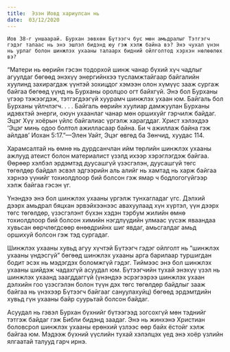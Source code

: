 ```yaml
---
title:  Эзэн Иовд хариулсан нь
date:  03/12/2020
---
```


`Иов 38-г уншаарай. Бурхан зөвхөн Бүтээгч бус мөн амьдралыг Тэтгэгч гэдэг талаас нь энэ эшлэл бидэнд юу гэж хэлж байна вэ? Энэ чухал үнэн нь урлаг болон шинжлэх ухааны талаарх бидний ойлголтод хэрхэн нөлөөлөх вэ?`

“Матери нь өөрийн гэсэн тодорхой шинж чанар бүхий хүч чадлыг агуулдаг бөгөөд энэхүү энергийнхээ тусламжтайгаар байгалийн хуулинд захирагдаж үүнтэй зохицдог хэмээн олон хүмүүс зааж сургаж байгаа бөгөөд үүнд нь Бурханы оролцоо огт байхгүй. Энэ бол Бурханы үгээр тэжээгдэж, тэтгэгдээгүй хуурамч шинжлэх ухаан юм. Байгаль бол Бурханы үйлчлэгч. . . . Байгаль өөрийн хуулиар дамжуулан Бурханы идэвхтэй энерги, оюун ухаанлаг чанар мөн оршихуйг гэрчилж байдаг. Эцэг Хүү хоёрын үйлс байгалиас үргэлж харагддаг. Христ хэлэхдээ ‘Эцэг минь одоо болтол ажилласаар байна. Би ч ажиллаж байна гэж айлдав’ Иохан 5:17.”—Элен Уайт, Эцэг өвгөд ба Зөнчид, хуудас 114.

Харамсалтай нь өмнө нь дурдсанчлан ийм төрлийн шинжлэх ухааны ажлууд атеист болон материалист үзэлд ихээр хэрэглэгдэж байгаа. Өөрөөр хэлбэл эрдэмтэд дуусашгүй үзэсгэлэн, дуусашгүй төгс төгөлдөр байдал эсвэл эдгээрийн аль алийг нь хамтад нь харж байгаа хэрнээ үүнийг тохиолдлоор бий болсон гэж ямар ч бодлогогүйгээр хэлж байгаа гэсэн үг.

Үнэндээ энэ бол шинжлэх ухааны үргэлж тунхагладаг үгс. Дэлхий дээрх амьдрал бяцхан эрвэйхээнээс авахуулаад хүн хүртэл, үүн дээрх төгс төгөлдөр, үзэсгэлэнт бүхэн хэдэн тэрбум жилийн өмнө тохиолдлоор бий болсон химийн нэгдлүүдийн улмаас үүсэж яваандаа хувьсан өөрчлөгдсөөр өнөөдрийнх шиг явдаг, амьсгалдаг амьд оршихуй болсон гэж тэд сургадаг.

Шинжлэх ухааны хувьд агуу хүчтэй Бүтээгч гэдэг ойлголт нь “шинжлэх ухааны үндэсгүй” бөгөөд шинжлэх ухааны арга барилаар туршигдан бодит эсэх нь мэдэгдэх боломжгүй гэдэг. Тиймээс энэ бол шинжлэх ухааны шийдэж чадахгүй асуудал юм. Бүтээгчийн тухай энэхүү үзэл нь шинжлэх ухаанд заагддаггүй (үнэндээ эсрэгээрээ шинжлэх ухаан дэлхийн гоо үзэсгэлэн болон түүн дэх төгс төгөлдөр байдлыг зааж байгаа нь үнэхээр Бүтээгч байгааг сануулахуйц) бөгөөд эрдэмтдийн хувьд гүн ухааны байр суурьтай болсон байдаг.

Асуудал нь гэвэл Бурхан бүхнийг бүтээгээд зогсохгүй мөн тэднийг тэтгэж байдаг гэж Библи бидэнд заадаг. Энэ нь жинхэнэ Христиан боловсрол шинжлэх ухааны ерөнхий үзлээс өөр байх ёстойг хэлж байгаа юм. Мэдээж бүхний үүслийн тухай хэлэлцэх үед энэ хоёр үзлийн ялгаатай талууд гарч ирнэ.